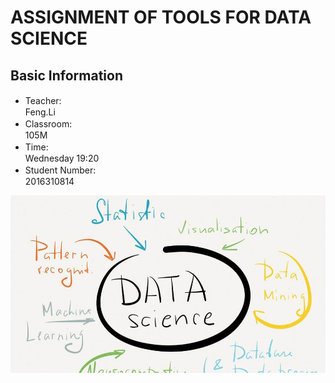 # ASSIGNMENT OF TOOLS FOR DATA SCIENCE

## Basic Information

- Teacher:　　　　　　　　　　　　　　　　　　　　　　　　　　　　　　Feng.Li
- Classroom:　　　　　　　　　　　　　　　　　　　　　　　　　　　　　105M
- Time:　　　　　　　　　　　　　　　　　　　　　　　　　　　　　Wednesday 19:20
- Student Number:　　　　　　　　　　　　　　　　　　　　　　　　　2016310814

![data science](https://github.com/hjhsouhmikoto/tds19/raw/dev/2016310814/timg.jpg)
